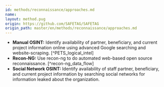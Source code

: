 ```yaml
---
id: methods/reconnaissance/approaches.md
name: 
layout: method.pug
origin: https://github.com/SAFETAG/SAFETAG
origin_path: master/en/methods/reconnaissance/approaches.md
---
```

* **Manual OSINT:** Identify availability of partner, beneficiary, and current project information online using advanced Google searching and website-scraping. [^PETS_logical_intel]
* **Recon-NG:** Use recon-ng to do automated web-based open source reconnaissance. [^recon-ng_data_flow]
* **Social Network OSINT:** Identify availability of staff partner, beneficiary, and current project information by searching social networks for information leaked about the organization.


